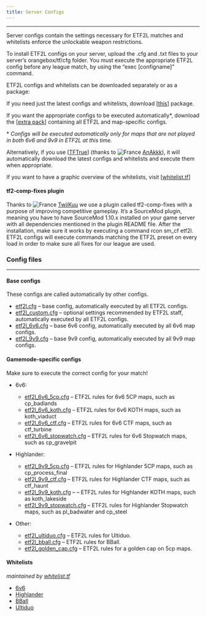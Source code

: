```yaml
---
title: Server Configs
---
```

---
Server configs contain the settings necessary for ETF2L matches and whitelists enforce the unlockable weapon restrictions.

To install ETF2L configs on your server, upload the .cfg and .txt files to your server’s orangebox/tf/cfg folder. You must execute the appropriate ETF2L config before any league match, by using the “exec [configname]” command.

ETF2L configs and whitelists can be downloaded separately or as a package:

If you need just the latest configs and whitelists, download [[this](https://github.com/ETF2L/gameserver-configs/releases/latest/download/etf2l_configs.zip)] package.

If you want the appropriate configs to be executed automatically*, download
the [[extra pack](https://github.com/ETF2L/gameserver-configs/releases/latest/download/etf2l_configs_extra.zip)] containing all ETF2L and map-specific configs.

\* *Configs will be executed automatically only for maps that are not played in both 6v6 and 9v9 in ETF2L at this time.*

Alternatively, if you use [[TFTrue](https://github.com/AnAkkk/TFTrue)] (thanks to ![France](https://etf2l.org/images/flags/France.gif) [AnAkkk](https://etf2l.org/forum/user/1276/)), it will automatically download the latest configs and whitelists and execute them when appropriate.

If you want to have a graphic overview of the whitelists, visit [[whitelist.tf](https://whitelist.tf/)]

#### tf2-comp-fixes plugin

Thanks to ![France](https://etf2l.org/images/flags/France.gif) [TwiiKuu](https://etf2l.org/forum/user/65513) we use a plugin called tf2-comp-fixes with a purpose of improving competitive gameplay. It’s a SourceMod plugin, meaning you have to have SourceMod 1.10.x installed on your game server with all dependencies mentioned in the plugin README file. After the installation, make sure it works by executing a command rcon sm_cf etf2l. ETF2L configs will execute commands matching the ETF2L preset on every load in order to make sure all fixes for our league are used.

### Config files

---

#### Base configs

These configs are called automatically by other configs.

- [etf2l.cfg](https://github.com/ETF2L/gameserver-configs/blob/master/configs/etf2l.cfg) – base config, automatically executed by all ETF2L configs.
- [etf2l_custom.cfg](https://github.com/ETF2L/gameserver-configs/blob/master/configs/etf2l_custom.cfg) – optional settings recommended by ETF2L staff, automatically executed by all ETF2L configs.
- [etf2l_6v6.cfg](https://github.com/ETF2L/gameserver-configs/blob/master/configs/etf2l_6v6.cfg) – base 6v6 config, automatically executed by all 6v6 map configs.
- [etf2l_9v9.cfg](https://github.com/ETF2L/gameserver-configs/blob/master/configs/etf2l_9v9.cfg) – base 9v9 config, automatically executed by all 9v9 map configs.

#### Gamemode-specific configs

Make sure to execute the correct config for your match!

- 6v6:
  - [etf2l_6v6_5cp.cfg](https://github.com/ETF2L/gameserver-configs/blob/master/configs/etf2l_6v6_5cp.cfg) – ETF2L rules for 6v6 5CP maps, such as cp_badlands
  - [etf2l_6v6_koth.cfg](https://github.com/ETF2L/gameserver-configs/blob/master/configs/etf2l_6v6_koth.cfg) – ETF2L rules for 6v6 KOTH maps, such as koth_viaduct
  - [etf2l_6v6_ctf.cfg](https://github.com/ETF2L/gameserver-configs/blob/master/configs/etf2l_6v6_ctf.cfg) – ETF2L rules for 6v6 CTF maps, such as ctf_turbine
  - [etf2l_6v6_stopwatch.cfg](https://github.com/ETF2L/gameserver-configs/blob/master/configs/etf2l_6v6_stopwatch.cfg) – ETF2L rules for 6v6 Stopwatch maps, such as cp_gravelpit

- Highlander:
  - [etf2l_9v9_5cp.cfg](https://github.com/ETF2L/gameserver-configs/blob/master/configs/etf2l_9v9_5cp.cfg) – ETF2L rules for Highlander 5CP maps, such as cp_process_final
  - [etf2l_9v9_ctf.cfg](https://github.com/ETF2L/gameserver-configs/blob/master/configs/etf2l_9v9_ctf.cfg) – ETF2L rules for Highlander CTF maps, such as ctf_haunt
  - [etf2l_9v9_koth.cfg](https://github.com/ETF2L/gameserver-configs/blob/master/configs/etf2l_9v9_koth.cfg) – – ETF2L rules for Highlander KOTH maps, such as koth_lakeside
  - [etf2l_9v9_stopwatch.cfg](https://github.com/ETF2L/gameserver-configs/blob/master/configs/etf2l_9v9_stopwatch.cfg) – ETF2L rules for Highlander Stopwatch maps, such as pl_badwater and cp_steel

- Other:
  - [etf2l_ultiduo.cfg](https://github.com/ETF2L/gameserver-configs/blob/master/configs/etf2l_ultiduo.cfg) – ETF2L rules for Ultiduo.
  - [etf2l_bball.cfg](https://github.com/ETF2L/gameserver-configs/blob/master/configs/etf2l_bball.cfg) – ETF2L rules for BBall.
  - [etf2l_golden_cap.cfg](https://github.com/ETF2L/gameserver-configs/blob/master/configs/etf2l_golden_cap.cfg) – ETF2L rules for a golden cap on 5cp maps.

#### Whitelists

*maintained by [whitelist.tf](https://whitelist.tf/)*

- [6v6](https://whitelist.tf/etf2l_whitelist_6v6.txt)
- [Highlander](https://whitelist.tf/etf2l_whitelist_9v9.txt)
- [BBall](https://whitelist.tf/etf2l_whitelist_bball.txt)
- [Ultiduo](https://whitelist.tf/etf2l_whitelist_ultiduo.txt)
